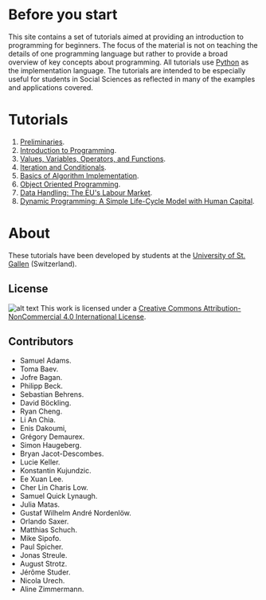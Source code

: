 # Before you start
This site contains a set of tutorials aimed at providing an introduction to programming for beginners. The focus of the material is not on teaching the details of one programming language but rather to provide a broad overview of key concepts about programming. All tutorials use [Python](https://www.python.org/) as the implementation language. The tutorials are intended to be especially useful for students in Social Sciences as reflected in many of the examples and applications covered.

# Tutorials
1. <a href="https://nbviewer.jupyter.org/github/drarnau/Programming-for-Quantitative-Analysis/blob/master/01_Preliminaries.ipynb" target="_blank">Preliminaries</a>.
2. <a href="https://nbviewer.jupyter.org/github/drarnau/Programming-for-Quantitative-Analysis/blob/master/02_Introduction_to_Programming.ipynb" target="_blank">Introduction to Programming</a>.
3. <a href="https://nbviewer.jupyter.org/github/drarnau/Programming-for-Quantitative-Analysis/blob/master/03_Values_Variables_Operators_Functions.ipynb" target="_blank">Values, Variables, Operators, and Functions</a>.
4. <a href="https://nbviewer.jupyter.org/github/drarnau/Programming-for-Quantitative-Analysis/blob/master/04_Iteration_and_Conditionals.ipynb" target="_blank">Iteration and Conditionals</a>.
5. <a href="https://nbviewer.jupyter.org/github/drarnau/Programming-for-Quantitative-Analysis/blob/master/05_Basics_Of_Algorithm_Implementation.ipynb" target="_blank">Basics of Algorithm Implementation</a>.
6. <a href="https://nbviewer.jupyter.org/github/drarnau/Programming-for-Quantitative-Analysis/blob/master/06_Object_Oriented_Programming.ipynb" target="_blank">Object Oriented Programming</a>.
7. <a href="https://nbviewer.jupyter.org/github/drarnau/Programming-for-Quantitative-Analysis/blob/master/07_Data_Handling_EU_Labour_Market.ipynb" target="_blank">Data Handling: The EU's Labour Market</a>.
8. <a href="https://nbviewer.jupyter.org/github/drarnau/Programming-for-Quantitative-Analysis/blob/master/08_Life_Cycle_Human_Capital_Tutorial.ipynb" target="_blank">Dynamic Programming: A Simple Life-Cycle Model with Human Capital</a>.

# About
These tutorials have been developed by students at the [University of St. Gallen](https://www.unisg.ch/) (Switzerland).

## License
![alt text](https://i.creativecommons.org/l/by-nc/4.0/80x15.png "Creative Commons Licence") This work is licensed under a [Creative Commons Attribution-NonCommercial 4.0 International License](http://creativecommons.org/licenses/by-nc/4.0/).

## Contributors
* Samuel Adams.
* Toma Baev.
* Jofre Bagan.
* Philipp Beck.
* Sebastian Behrens.
* David Böckling.
* Ryan Cheng.
* Li An Chia.
* Enis Dakoumi,
* Grégory Demaurex.
* Simon Haugeberg.
* Bryan Jacot-Descombes.
* Lucie Keller.
* Konstantin Kujundzic.
* Ee Xuan Lee.
* Cher Lin Charis Low.
* Samuel Quick Lynaugh.
* Julia Matas.
* Gustaf Wilhelm André Nordenlöw.
* Orlando Saxer.
* Matthias Schuch.
* Mike Sipofo.
* Paul Spicher.
* Jonas Streule.
* August Strotz.
* Jérôme Studer.
* Nicola Urech.
* Aline Zimmermann.
